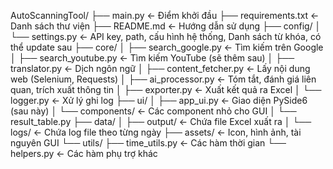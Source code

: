 AutoScanningTool/
├── main.py                          ← Điểm khởi đầu
├── requirements.txt                 ← Danh sách thư viện
├── README.md                        ← Hướng dẫn sử dụng
├── config/
│   └── settings.py                  ← API key, path, cấu hình hệ thống, Danh sách từ khóa, có thể update sau
├── core/
│   ├── search_google.py             ← Tìm kiếm trên Google
│   ├── search_youtube.py           ← Tìm kiếm YouTube (sẽ thêm sau)
│   ├── translator.py               ← Dịch ngôn ngữ
│   ├── content_fetcher.py          ← Lấy nội dung web (Selenium, Requests)
│   ├── ai_processor.py             ← Tóm tắt, đánh giá liên quan, trích xuất thông tin
│   ├── exporter.py                 ← Xuất kết quả ra Excel
│   └── logger.py                   ← Xử lý ghi log
├── ui/
│   ├── app_ui.py                   ← Giao diện PySide6 (sau này)
│   └── components/                 ← Các component nhỏ cho GUI
│       └── result_table.py
├── data/
│   ├── output/                     ← Chứa file Excel xuất ra
│   └── logs/                       ← Chứa log file theo từng ngày
├── assets/                         ← Icon, hình ảnh, tài nguyên GUI
└── utils/
    ├── time_utils.py              ← Các hàm thời gian
    └── helpers.py                 ← Các hàm phụ trợ khác
